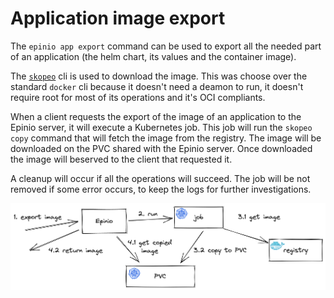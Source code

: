 # Application image export

The `epinio app export` command can be used to export all the needed part of an application (the helm chart, its values and the container image).

The [`skopeo`](https://github.com/containers/skopeo) cli is used to download the image. This was choose over the standard `docker` cli because it doesn't need a deamon to run, it doesn't require root for most of its operations and it's OCI compliants.

When a client requests the export of the image of an application to the Epinio server, it will execute a Kubernetes job. This job will run the `skopeo copy` command that will fetch the image from the registry. The image will be downloaded on the PVC shared with the Epinio server. Once downloaded the image will beserved to the client that requested it.

A cleanup will occur if all the operations will succeed. The job will be not removed if some error occurs, to keep the logs for further investigations.

![app image export](app-image-export.png)